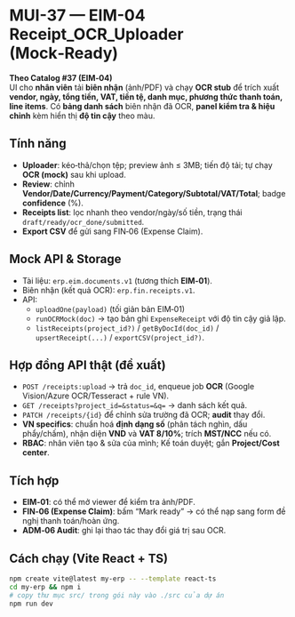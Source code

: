 # MUI-37 — EIM-04 Receipt_OCR_Uploader (Mock‑Ready)

**Theo Catalog #37 (EIM‑04)**  
UI cho **nhân viên** tải **biên nhận** (ảnh/PDF) và chạy **OCR stub** để trích xuất **vendor, ngày, tổng tiền, VAT, tiền tệ, danh mục, phương thức thanh toán, line items**. Có **bảng danh sách** biên nhận đã OCR, **panel kiểm tra & hiệu chỉnh** kèm hiển thị **độ tin cậy** theo màu.

## Tính năng
- **Uploader**: kéo‑thả/chọn tệp; preview ảnh ≤ 3MB; tiến độ tải; tự chạy **OCR (mock)** sau khi upload.  
- **Review**: chỉnh **Vendor/Date/Currency/Payment/Category/Subtotal/VAT/Total**; badge **confidence** (%).  
- **Receipts list**: lọc nhanh theo vendor/ngày/số tiền, trạng thái `draft/ready/ocr_done/submitted`.  
- **Export CSV** để gửi sang FIN‑06 (Expense Claim).

## Mock API & Storage
- Tài liệu: `erp.eim.documents.v1` (tương thích **EIM‑01**).  
- Biên nhận (kết quả OCR): `erp.fin.receipts.v1`.  
- API:  
  - `uploadOne(payload)` (tối giản bản EIM‑01)  
  - `runOCRMock(doc)` → tạo bản ghi `ExpenseReceipt` với độ tin cậy giả lập.  
  - `listReceipts(project_id?)` / `getByDocId(doc_id)` / `upsertReceipt(...)` / `exportCSV(project_id?)`.

## Hợp đồng API thật (đề xuất)
- `POST /receipts:upload` → trả `doc_id`, enqueue job **OCR** (Google Vision/Azure OCR/Tesseract + rule VN).  
- `GET /receipts?project_id=&status=&q=` → danh sách kết quả.  
- `PATCH /receipts/{id}` để chỉnh sửa trường đã OCR; **audit** thay đổi.  
- **VN specifics**: chuẩn hoá **định dạng số** (phân tách nghìn, dấu phẩy/chấm), nhận diện **VND** và **VAT 8/10%**; trích **MST/NCC** nếu có.  
- **RBAC**: nhân viên tạo & sửa của mình; Kế toán duyệt; gắn **Project/Cost center**.

## Tích hợp
- **EIM‑01**: có thể mở viewer để kiểm tra ảnh/PDF.  
- **FIN‑06 (Expense Claim)**: bấm “Mark ready” → có thể nạp sang form đề nghị thanh toán/hoàn ứng.  
- **ADM‑06 Audit**: ghi lại thao tác thay đổi giá trị sau OCR.

## Cách chạy (Vite React + TS)
```bash
npm create vite@latest my-erp -- --template react-ts
cd my-erp && npm i
# copy thư mục src/ trong gói này vào ./src của dự án
npm run dev
```
